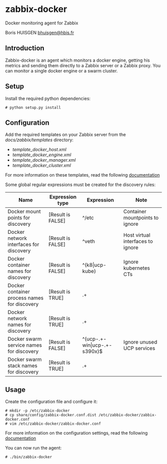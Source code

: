 # zabbix-docker

Docker monitoring agent for Zabbix

Boris HUISGEN <bhuisgen@hbis.fr>

## Introduction

Zabbix-docker is an agent which monitors a docker engine, getting his metrics and sending them directly to a Zabbix 
server or a Zabbix proxy. You can monitor a single docker engine or a swarm cluster.

## Setup

Install the required python dependencies:

    # python setup.py install

## Configuration

Add the required templates on your Zabbix server from the *docs/zabbix/templates* directory:

- *template_docker_host.xml*
- *template_docker_engine.xml*
- *template_docker_manager.xml*
- *template_docker_cluster.xml*

For more information on these templates, read the following [documentation](doc/TEMPLATES.md) 

Some global regular expressions must be created for the discovery rules:

| Name                                         | Expression type    | Expression                   | Note                              |
|----------------------------------------------|--------------------|------------------------------|-----------------------------------|
| Docker mount points for discovery            | [Result is FALSE]  | ^/etc                        | Container mountpoints to ignore   |
| Docker network interfaces for discovery      | [Result is FALSE]  | ^veth                        | Host virtual interfaces to ignore |
| Docker container names for discovery         | [Result is FALSE]  | ^(k8\|ucp-kube)              | Ignore kubernetes CTs             |
| Docker container process names for discovery | [Result is TRUE]   | .+                           |                                   |
| Docker network names for discovery           | [Result is TRUE]   | .+                           |                                   |
| Docker swarm service names for discovery     | [Result is FALSE]  | ^(ucp-.+-win\|ucp-.+-s390x)$ | Ignore unused UCP services        |
| Docker swarm stack names for discovery       | [Result is TRUE]   | .+                           |                                   |

## Usage

Create the configuration file and configure it:

    # mkdir -p /etc/zabbix-docker
    # cp share/config/zabbix-docker.conf.dist /etc/zabbix-docker/zabbix-docker.conf
    # vim /etc/zabbix-docker/zabbix-docker.conf

For more information on the configuration settings, read the following [documentation](doc/CONFIG.md)

You can now run the agent:

    # ./bin/zabbix-docker
